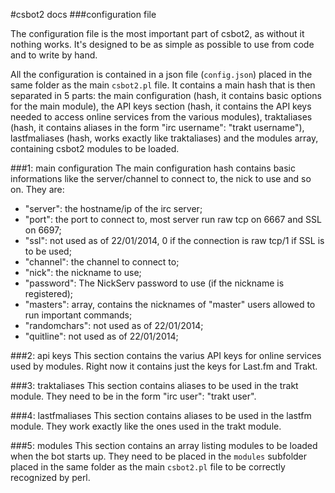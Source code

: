 #csbot2 docs
###configuration file

The configuration file is the most important part of csbot2, as without it nothing works. It's designed to be as simple as possible to use from code and to write by hand.    

All the configuration is contained in a json file (`config.json`) placed in the same folder as the main `csbot2.pl` file. It contains a main hash that is then separated in 5 parts: the main configuration (hash, it contains basic options for the main module), the API keys section (hash, it contains the API keys needed to access online services from the various modules), traktaliases (hash, it contains aliases in the form "irc username": "trakt username"), lastfmaliases (hash, works exactly like traktaliases) and the modules array, containing csbot2 modules to be loaded.    

###1: main configuration
The main configuration hash contains basic informations like the server/channel to connect to, the nick to use and so on. They are:
- "server": the hostname/ip of the irc server;
- "port": the port to connect to, most server run raw tcp on 6667 and SSL on 6697;
- "ssl": not used as of 22/01/2014, 0 if the connection is raw tcp/1 if SSL is to be used;
- "channel": the channel to connect to;
- "nick": the nickname to use;
- "password": The NickServ password to use (if the nickname is registered);
- "masters": array, contains the nicknames of "master" users allowed to run important commands;
- "randomchars": not used as of 22/01/2014;
- "quitline": not used as of 22/01/2014;

###2: api keys
This section contains the varius API keys for online services used by modules. Right now it contains just the keys for Last.fm and Trakt.

###3: traktaliases
This section contains aliases to be used in the trakt module. They need to be in the form "irc user": "trakt user".

###4: lastfmaliases
This section contains aliases to be used in the lastfm module. They work exactly like the ones used in the trakt module.

###5: modules
This section contains an array listing modules to be loaded when the bot starts up. They need to be placed in the `modules` subfolder placed in the same folder as the main `csbot2.pl` file to be correctly recognized by perl.